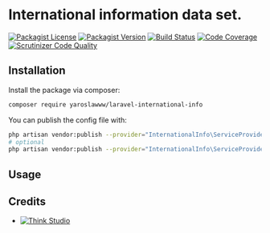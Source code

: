 # International information data set.

[![Packagist License](https://img.shields.io/packagist/l/yaroslawww/laravel-international-info?color=%234dc71f)](https://github.com/yaroslawww/laravel-international-info/blob/master/LICENSE.md)
[![Packagist Version](https://img.shields.io/packagist/v/yaroslawww/laravel-international-info)](https://packagist.org/packages/yaroslawww/laravel-international-info)
[![Build Status](https://scrutinizer-ci.com/g/yaroslawww/laravel-international-info/badges/build.png?b=master)](https://scrutinizer-ci.com/g/yaroslawww/laravel-international-info/build-status/master)
[![Code Coverage](https://scrutinizer-ci.com/g/yaroslawww/laravel-international-info/badges/coverage.png?b=master)](https://scrutinizer-ci.com/g/yaroslawww/laravel-international-info/?branch=master)
[![Scrutinizer Code Quality](https://scrutinizer-ci.com/g/yaroslawww/laravel-international-info/badges/quality-score.png?b=master)](https://scrutinizer-ci.com/g/yaroslawww/laravel-international-info/?branch=master)

## Installation

Install the package via composer:

```bash
composer require yaroslawww/laravel-international-info
```

You can publish the config file with:

```bash
php artisan vendor:publish --provider="InternationalInfo\ServiceProvider" --tag="config"
# optional
php artisan vendor:publish --provider="InternationalInfo\ServiceProvider" --tag="storage"
```

## Usage

## Credits

- [![Think Studio](https://yaroslawww.github.io/images/sponsors/packages/logo-think-studio.png)](https://think.studio/)
